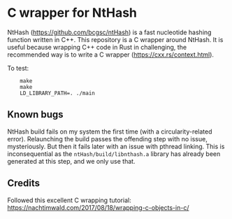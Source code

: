 # C wrapper for NtHash

NtHash (https://github.com/bcgsc/ntHash) is a fast nucleotide hashing function written in C++. This repository is a C wrapper around NtHash. It is useful because wrapping C++ code in Rust in challenging, the recommended way is to write a C wrapper (https://cxx.rs/context.html).

To test:

```
    make
    make
    LD_LIBRARY_PATH=. ./main
```

## Known bugs

NtHash build fails on my system the first time (with a circularity-related error). Relaunching the build passes the offending step with no issue, mysteriously. But then it fails later with an issue with pthread linking. This is inconsequential as the `ntHash/build/libnthash.a` library has already been generated at this step, and we only use that.

## Credits

Followed this excellent C wrapping tutorial: https://nachtimwald.com/2017/08/18/wrapping-c-objects-in-c/
